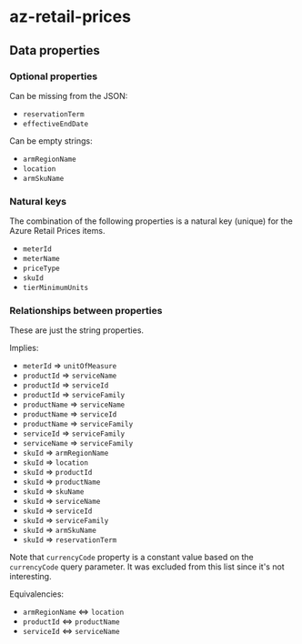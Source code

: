 # az-retail-prices

## Data properties

### Optional properties

Can be missing from the JSON:

- `reservationTerm`
- `effectiveEndDate`

Can be empty strings:

- `armRegionName`
- `location`
- `armSkuName`

### Natural keys

The combination of the following properties is a natural key (unique) for the Azure Retail Prices items.

- `meterId`
- `meterName`
- `priceType`
- `skuId`
- `tierMinimumUnits`

### Relationships between properties

These are just the string properties.

Implies:
- `meterId` ⇒ `unitOfMeasure`
- `productId` ⇒ `serviceName`
- `productId` ⇒ `serviceId`
- `productId` ⇒ `serviceFamily`
- `productName` ⇒ `serviceName`
- `productName` ⇒ `serviceId`
- `productName` ⇒ `serviceFamily`
- `serviceId` ⇒ `serviceFamily`
- `serviceName` ⇒ `serviceFamily`
- `skuId` ⇒ `armRegionName`
- `skuId` ⇒ `location`
- `skuId` ⇒ `productId`
- `skuId` ⇒ `productName`
- `skuId` ⇒ `skuName`
- `skuId` ⇒ `serviceName`
- `skuId` ⇒ `serviceId`
- `skuId` ⇒ `serviceFamily`
- `skuId` ⇒ `armSkuName`
- `skuId` ⇒ `reservationTerm`

Note that `currencyCode` property is a constant value based on the `currencyCode` query parameter. It was excluded from
this list since it's not interesting.

Equivalencies:
- `armRegionName` ⇔ `location`
- `productId` ⇔ `productName`
- `serviceId` ⇔ `serviceName`
